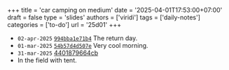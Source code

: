 +++
title = 'car camping on medium'
date = '2025-04-01T17:53:00+07:00'
draft = false
type = 'slides'
authors = ['viridi']
tags = ['daily-notes']
categories = ['to-do']
url = '25d01'
+++

+ `02-apr-2025` [`994bba1e71b4`](https://medium.com/p/994bba1e71b4) The return day.
+ `01-mar-2025` [`54b57d4d507e`](https://medium.com/p54b57d4d507e) Very cool morning.
+ `31-mar-2025` [4401879664cb](https://medium.com/p/4401879664cb) 
+ In the field with tent.
